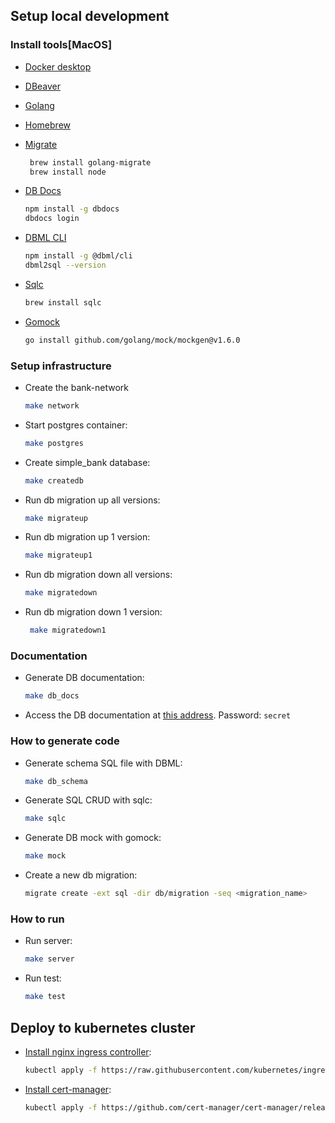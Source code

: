 ## Setup local development

### Install tools[MacOS]

- [Docker desktop](https://www.docker.com/products/docker-desktop)
- [DBeaver](https://dbeaver.com)
- [Golang](https://golang.org/)
- [Homebrew](https://brew.sh/)
- [Migrate](https://github.com/golang-migrate/migrate/tree/master/cmd/migrate)

  ```bash
   brew install golang-migrate
   brew install node
  ```

- [DB Docs](https://dbdocs.io/docs)

  ```bash
  npm install -g dbdocs
  dbdocs login
  ```

- [DBML CLI](https://www.dbml.org/cli/#installation)

  ```bash
  npm install -g @dbml/cli
  dbml2sql --version
  ```

- [Sqlc](https://github.com/kyleconroy/sqlc#installation)

  ```bash
  brew install sqlc
  ```

- [Gomock](https://github.com/golang/mock)
  ```bash
  go install github.com/golang/mock/mockgen@v1.6.0
  ```

### Setup infrastructure

- Create the bank-network
  ```bash
  make network
  ```
- Start postgres container:
  ```bash
  make postgres
  ```
- Create simple_bank database:
  ```bash
  make createdb
  ```
- Run db migration up all versions:
  ```bash
  make migrateup
  ```
- Run db migration up 1 version:
  ```bash
  make migrateup1
  ```
- Run db migration down all versions:
  ```bash
  make migratedown
  ```
- Run db migration down 1 version:
  ```bash
   make migratedown1
  ```

### Documentation

- Generate DB documentation:

  ```bash
  make db_docs
  ```

- Access the DB documentation at [this address](https://dbdocs.io/parkkitae7/simple_bank). Password: `secret`

### How to generate code

- Generate schema SQL file with DBML:

  ```bash
  make db_schema
  ```

- Generate SQL CRUD with sqlc:

  ```bash
  make sqlc
  ```

- Generate DB mock with gomock:
  ```bash
  make mock
  ```
- Create a new db migration:
  ```bash
  migrate create -ext sql -dir db/migration -seq <migration_name>
  ```

### How to run

- Run server:
  ```bash
  make server
  ```
- Run test:
  ```bash
  make test
  ```

## Deploy to kubernetes cluster

- [Install nginx ingress controller](https://kubernetes.github.io/ingress-nginx/deploy/#aws):
  ```bash
  kubectl apply -f https://raw.githubusercontent.com/kubernetes/ingress-nginx/controller-v1.8.0/deploy/static/provider/aws/deploy.yaml
  ```
- [Install cert-manager](https://cert-manager.io/docs/installation/):
  ```bash
  kubectl apply -f https://github.com/cert-manager/cert-manager/releases/download/v1.12.0/cert-manager.yaml
  ```
